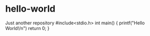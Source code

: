 # hello-world
Just another repository 
#include<stdio.h>
int main()
{
printf("Hello World!/n")
return 0;
}

